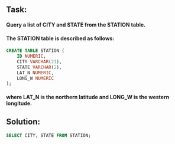 ## **Task:**
#### Query a list of CITY and STATE from the STATION table.
#### The STATION table is described as follows:
```sql
CREATE TABLE STATION (
    ID NUMERIC,
    CITY VARCHAR(21),
    STATE VARCHAR(2),
    LAT_N NUMERIC,
    LONG_W NUMERIC
);
```
#### where LAT_N is the northern latitude and LONG_W is the western longitude.
## **Solution:**
```sql
SELECT CITY, STATE FROM STATION;
```
